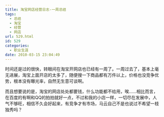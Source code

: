 ```yaml
---
title: 淘宝网店经营日志-一周总结
tags:
  - 总结
  - 淘宝
  - 经营
  - 网店
url: 529.html
id: 529
categories:
  - 职业生涯
date: 2010-03-15 23:04:49
---
```


时间还是过的很快，转眼间在淘宝开网店也已经有一周了。一周过去了，基本上毫无进展，淘宝上面开店的太多了，随便搜一下商品都有万件以上，价格也没竞争优势，根本没有曝光率，自然无生意可谈啊。  

而且想要说的是，淘宝的网店处处都要钱，什么功能都不给用，唉……相比而言，在百度的有啊和QQ的拍拍就好一点，不过和我的小店一样，一切尽在发展中，人气不够旺，相信不久会好起来，有竞争才有市场，马云自己不是也说过不希望一枝独秀吗？